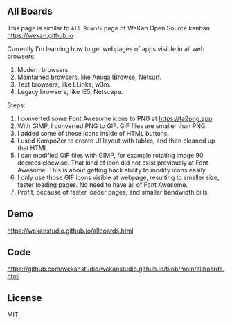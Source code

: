 ## All Boards

This page is similar to `All Boards` page of WeKan Open Source kanban https://wekan.github.io

Currently I'm learning how to get webpages of apps visible in all web browsers:
1. Modern browsers.
2. Maintained browsers, like Amiga IBrowse, Netsurf.
3. Text browsers, like ELinks, w3m.
3. Legacy browsers, like IE5, Netscape.

Steps:

1. I converted some Font Awesome icons to PNG at https://fa2png.app
2. With GIMP, I converted PNG to GIF. GIF files are smaller than PNG.
3. I added some of those icons inside of HTML buttons.
4. I used KompoZer to create UI layout with tables, and then cleaned up that HTML.
5. I can modified GIF files with GIMP, for example rotating image 90 decrees clocwise.
   That kind of icon did not exist previously at Font Awesome.
   This is about getting back ability to modify icons easily.
6. I only use those GIF icons visible at webpage, resulting to smaller size, faster loading pages.
   No need to have all of Font Awesome.
7. Profit, because of faster loader pages, and smaller bandwidth bills.


## Demo

https://wekanstudio.github.io/allboards.html

## Code

https://github.com/wekanstudio/wekanstudio.github.io/blob/main/allboards.html

## License

MIT.
